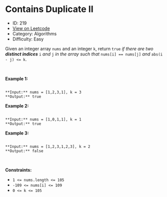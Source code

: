 # Contains Duplicate II
* ID: 219
* [View on Leetcode](https://leetcode.com/problems/contains-duplicate-ii)
* Category: Algorithms
* Difficulty: Easy

Given an integer array `nums` and an integer `k`, return `true` *if there are two **distinct indices*** `i` *and* `j` *in the array such that* `nums[i] == nums[j]` *and* `abs(i - j) <= k`.


 


**Example 1:**



```

**Input:** nums = [1,2,3,1], k = 3
**Output:** true

```

**Example 2:**



```

**Input:** nums = [1,0,1,1], k = 1
**Output:** true

```

**Example 3:**



```

**Input:** nums = [1,2,3,1,2,3], k = 2
**Output:** false

```

 


**Constraints:**


* `1 <= nums.length <= 105`
* `-109 <= nums[i] <= 109`
* `0 <= k <= 105`


